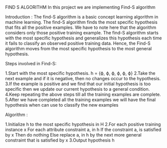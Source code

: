 FIND S ALGORITHM
In this project we are implementing Find-S algorithm

Introduction :
The find-S algorithm is a basic concept learning algorithm in machine learning. The find-S algorithm finds the most specific hypothesis that fits all the positive examples. We have to note here that the algorithm considers only those positive training example. The find-S algorithm starts with the most specific hypothesis and generalizes this hypothesis each time it fails to classify an observed positive training data. Hence, the Find-S algorithm moves from the most specific hypothesis to the most general hypothesis.

Steps involved in Find-S:

1.Start with the most specific hypothesis. h = {ϕ, ϕ, ϕ, ϕ, ϕ, ϕ}
2.Take the next example and if it is negative, then no changes occur to the hypothesis.
3.If the example is positive and we find that our initial hypothesis is too specific then we update our current hypothesis to a general condition.
4.Keep repeating the above steps till all the training examples are complete.
5.After we have completed all the training examples we will have the final hypothesis when can use to classify the new examples

Algorithm :

1.Initialize h to the most specific hypothesis in H
2.For each positive training instance x 
  For each attribute constraint a, in h 
      If the constraint a, is satisfied by x 
      Then 
         do nothing 
      Else replace a, in h by the next more general constraint that is satisfied by x
3.Output hypothesis h

